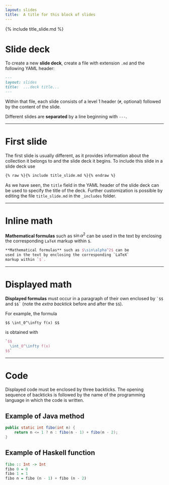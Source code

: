 ```yaml
---
layout: slides
title:  A title for this block of slides
---
```


{% include title_slide.md %}

# Slide deck

To create a new **slide deck**, create a file with extension `.md`
and the following YAML header:

``` md
---
layout: slides
title:  ...deck title...
---
```

Within that file, each slide consists of a level 1 header (`#`,
optional) followed by the content of the slide.

Different slides are **separated** by a line beginning with `---`.

---
# First slide

The first slide is usually different, as it provides information
about the collection it belongs to and the slide deck it begins. To
include this slide in a slide deck use

``` md
{% raw %}{% include title_slide.md %}{% endraw %}
```

As we have seen, the `title` field in the YAML header of the slide
deck can be used to specify the title of the deck. Further
customization is possible by editing the file `title_slide.md` in
the `_includes` folder.

---
# Inline math

**Mathematical formulas** such as $\sin\alpha^2$ can be used in the
text by enclosing the corresponding `LaTeX` markup within `$`.

``` tex
**Mathematical formulas** such as $\sin\alpha^2$ can be
used in the text by enclosing the corresponding `LaTeX`
markup within `$`.
```

---
# Displayed math

**Displayed formulas** must occur in a paragraph of their own
enclosed by `` `$$ `` and `` $$` `` (note the *extra backtick*
before and after the `$$`).

For example, the formula

`$$
  \int_0^\infty f(x)
$$`

is obtained with

``` tex
`$$
  \int_0^\infty f(x)
$$`
```

---
# Code

Displayed code must be enclosed by three backticks. The opening
sequence of backticks is followed by the name of the programming
language in which the code is written.

## Example of Java method

```java
public static int fibo(int n) {
	return n <= 1 ? n : fibo(n - 1) + fibo(n - 2);
}
```

## Example of Haskell function

``` haskell
fibo :: Int -> Int
fibo 0 = 0
fibo 1 = 1
fibo n = fibo (n - 1) + fibo (n - 2)
```
